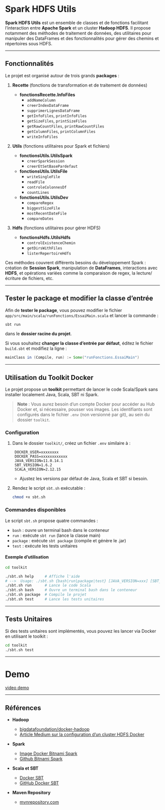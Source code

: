 # Spark HDFS Utils

**Spark HDFS Utils** est un ensemble de classes et de fonctions facilitant l’interaction entre **Apache Spark** et un cluster **Hadoop HDFS**. Il propose notamment des méthodes de traitement de données, des utilitaires pour manipuler des DataFrames et des fonctionnalités pour gérer des chemins et répertoires sous HDFS.

---

## Fonctionnalités

Le projet est organisé autour de trois grands **packages** :

1. **Recette** (fonctions de transformation et de traitement de données)
   - **fonctionsRecette.InfoFiles**
     - `addNameColumn`
     - `creerIndexDataFrame`
     - `supprimerLignesDataFrame`
     - `getInfoFiles`, `printInfoFiles`
     - `getSizeFiles`, `printSizeFiles`
     - `getRawCountFiles`, `printRawCountFiles`
     - `getColumnFiles`, `printColumnFiles`
     - `writeInfoFiles`

2. **Utils** (fonctions utilitaires pour Spark et fichiers)
   - **fonctionsUtils.UtilsSpark**
     - `creerSparkSession`
     - `creerEtSetBasePardefaut`
   - **fonctionsUtils.UtilsFile**
     - `writeSingleFile`
     - `readFile`
     - `controleColonnesDf`
     - `countLines`
   - **fonctionsUtils.UtilsDev**
     - `compareRegex`
     - `biggestSizeFile`
     - `mostRecentDateFile`
     - `compareDates`

3. **Hdfs** (fonctions utilitaires pour gérer HDFS)
   - **fonctionsHdfs.UtilsHdfs**
     - `controlExistenceChemin`
     - `getDirsWithFiles`
     - `listerRepertoireHdfs`

Ces méthodes couvrent différents besoins du développement Spark : création de **Session Spark**, manipulation de **DataFrames**, interactions avec **HDFS**, et opérations variées comme la comparaison de regex, la lecture/écriture de fichiers, etc.

---

## Tester le package et modifier la classe d’entrée

Afin de **tester le package**, vous pouvez modifier le fichier
`app/src/main/scala/runFonctions/EssaiMain.scala`
et lancer la commande :
```bash
sbt run
```
dans le **dossier racine du projet**.

Si vous souhaitez **changer la classe d’entrée par défaut**, éditez le fichier `build.sbt` et modifiez la ligne :
```scala
mainClass in (Compile, run) := Some("runFonctions.EssaiMain")
```

---

## Utilisation du Toolkit Docker

Le projet propose un **toolkit** permettant de lancer le code Scala/Spark sans installer localement Java, Scala, SBT ni Spark.

> **Note** : Vous aurez besoin d’un compte Docker pour accéder au Hub Docker et, si nécessaire, pousser vos images. Les identifiants sont configurés dans le fichier `.env` (non versionné par git), au sein du dossier `toolkit`.

### Configuration

1. Dans le dossier `toolkit/`, créez un fichier `.env` similaire à :
   ```
    DOCKER_USER=xxxxxxxx
    DOCKER_PASS=xxxxxxxxxxxx
    JAVA_VERSION=11.0.14.1
    SBT_VERSION=1.6.2
    SCALA_VERSION=2.12.15
   ```
   - Ajustez les versions par défaut de Java, Scala et SBT si besoin.

2. Rendez le script `sbt.sh` exécutable :
   ```bash
   chmod +x sbt.sh
   ```

### Commandes disponibles

Le script `sbt.sh` propose quatre commandes :

- `bash` : ouvre un terminal bash dans le conteneur
- `run` : exécute `sbt run` (lance la classe main)
- `package` : exécute `sbt package` (compile et génère le .jar)
- `test` : exécute les tests unitaires

#### Exemple d’utilisation

```bash
cd toolkit

./sbt.sh help     # Affiche l'aide
# -->  Usage: ./sbt.sh {bash|run|package|test} [JAVA_VERSION=xxx] [SBT_VERSION=xxx] [SCALA_VERSION=xxx]
./sbt.sh run      # Lance le code Scala
./sbt.sh bash     # Ouvre un terminal bash dans le conteneur
./sbt.sh package  # Compile le projet
./sbt.sh test     # Lance les tests unitaires
```

---

## Tests Unitaires

Si des tests unitaires sont implémentés, vous pouvez les lancer via Docker en utilisant le toolkit :

```bash
cd toolkit
./sbt.sh test
```

---

# Demo

[video demo](docs/demo.webm)

---

## Références

- **Hadoop**
  - [bigdatafoundation/docker-hadoop](https://github.com/bigdatafoundation/docker-hadoop)
  - [Article Medium sur la configuration d’un cluster HDFS Docker](https://bytemedirk.medium.com/setting-up-an-hdfs-cluster-with-docker-compose-a-step-by-step-guide-4541cd15b168)

- **Spark**
  - [Image Docker Bitnami Spark](https://hub.docker.com/r/bitnami/spark/tags)
  - [Github Bitnami Spark](https://github.com/bitnami/containers/tree/main/bitnami/spark)

- **Scala et SBT**
  - [Docker SBT](https://hub.docker.com/r/sbtscala/scala-sbt)
  - [GitHub Docker SBT](https://github.com/sbt/docker-sbt)

- **Maven Repository**
  - [mvnrepository.com](https://mvnrepository.com/)
